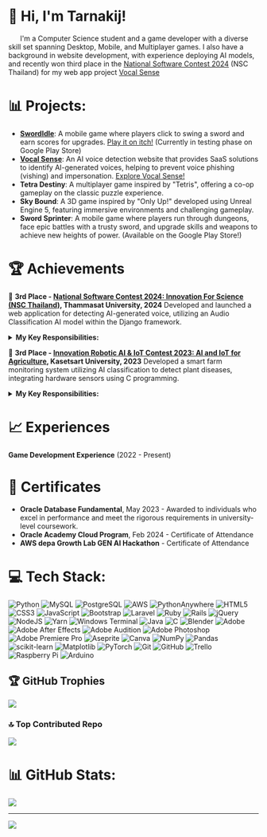 # 👋 Hi, I'm Tarnakij!
&nbsp;&nbsp;&nbsp;&nbsp;&nbsp;&nbsp;I'm a Computer Science student and a game developer with a diverse skill set spanning Desktop, Mobile, and Multiplayer games. I also have a background in website development, with experience deploying AI models, and recently won third place in the [National Software Contest 2024](https://www.facebook.com/media/set?set=oa.886373373391003&type=3&locale=th_TH)
 (NSC Thailand) for my web app project [Vocal Sense](https://vocalsense.pythonanywhere.com/)

# 📊 Projects:
- **[SwordIdle](https://github.com/ShiroRinS/Portfolio-Sword-Idle)**: A mobile game where players click to swing a sword and earn scores for upgrades. [Play it on itch!](https://kokori-studio.itch.io/sword-idle) (Currently in testing phase on Google Play Store)
- **[Vocal Sense](https://github.com/ShiroRinS/Portfolio-Vocal-Sense/tree/main)**: An AI voice detection website that provides SaaS solutions to identify AI-generated voices, helping to prevent voice phishing (vishing) and impersonation. [Explore Vocal Sense!](https://vocalsense.pythonanywhere.com/)
- **Tetra Destiny**: A multiplayer game inspired by "Tetris", offering a co-op gameplay on the classic puzzle experience.
- **Sky Bound**: A 3D game inspired by "Only Up!" developed using Unreal Engine 5, featuring immersive environments and challenging gameplay.
- **Sword Sprinter**: A mobile game where players run through dungeons, face epic battles with a trusty sword, and upgrade skills and weapons to achieve new heights of power. (Available on the Google Play Store!)

<!-- [On process to be published] - Sword Sprinter - Mobile game (On Google Play Store) -->
<!-- [In progress] - VR Game -->
<!-- [In progress] - Unity Game -->

# 🏆 Achievements
🥉 **3rd Place - [National Software Contest 2024: Innovation For Science (NSC Thailand)](https://github.com/ShiroRinS/Portfolio-Vocal-Sense/tree/main), Thammasat University, 2024** <!-- (https://www.facebook.com/groups/NSCThailand/?locale=th_TH) -->
Developed and launched a web application for detecting AI-generated voice, utilizing an Audio Classification AI model within the Django framework. <br/>
<details>
  <summary><strong>My Key Responsibilities:</strong></summary>
  <ul>
    <li>Built the website interface and infrastructure (Python, Django, JavaScript, HTML, CSS, Bootstrap)</li>
    <li>Deployed and integrated the AI model to seamlessly handle user inputs and display classification results</li>
    <li>Managed end-to-end functionality, from user input to visual output (excluding model training)</li>
    <li>Deployed the application on the internet for public access</li>
    <li>Served as a pitch presenter, effectively communicating project objectives and outcomes</li>
 </ul>
</details>

🥉 **3rd Place - [Innovation Robotic AI & IoT Contest 2023: AI and IoT for Agriculture](https://www.facebook.com/story.php/?story_fbid=763083972494009&id=100063772383859), Kasetsart University, 2023** 
Developed a smart farm monitoring system utilizing AI classification to detect plant diseases, integrating hardware sensors using C programming.
<details>
  <summary><strong>My Key Responsibilities:</strong></summary>
  <ul>
    <li>Connected and calibrated sensors with Arduino and Raspberry Pi for real-time data collection</li>
    <li>Programmed and retrieved sensor data to ensure accurate environmental readings (C language)</li>
    <li>Prepared sensor data for API transmission, enabling seamless integration with external systems (JSON)</li>
    <li>Served as one of the presenters, establishing a welcoming atmosphere and introducing the project to visitors</li>
  </ul>
</details>

# 📈 Experiences
**Game Development Experience** (2022 - Present)

# 💼 Certificates
- **Oracle Database Fundamental**, May 2023 - Awarded to individuals who excel in performance and meet the rigorous requirements in university-level coursework.
- **Oracle Academy Cloud Program**, Feb 2024 - Certificate of Attendance
- **AWS depa Growth Lab GEN AI Hackathon** - Certificate of Attendance

# 💻 Tech Stack:
![Python](https://img.shields.io/badge/python-3670A0?style=for-the-badge&logo=python&logoColor=ffdd54) 
![MySQL](https://img.shields.io/badge/mysql-4479A1.svg?style=for-the-badge&logo=mysql&logoColor=white)
![PostgreSQL](https://camo.githubusercontent.com/98985571565e01ca5127c24d4552650105d85815e90a01078e07d13e32f1964b/68747470733a2f2f696d672e736869656c64732e696f2f62616467652f506f737467726553514c2d3431363945313f267374796c653d666f722d7468652d6261646765266c6f676f3d706f737467726573716c266c6f676f436f6c6f723d7768697465)
![AWS](https://img.shields.io/badge/AWS-%23FF9900.svg?style=for-the-badge&logo=amazon-aws&logoColor=white) 
![PythonAnywhere](https://img.shields.io/badge/pythonanywhere-%232F9FD7.svg?style=for-the-badge&logo=pythonanywhere&logoColor=15151)
![HTML5](https://img.shields.io/badge/html5-%23E34F26.svg?style=for-the-badge&logo=html5&logoColor=white) 
![CSS3](https://img.shields.io/badge/css3-%231572B6.svg?style=for-the-badge&logo=css3&logoColor=white) 
![JavaScript](https://img.shields.io/badge/javascript-%23323330.svg?style=for-the-badge&logo=javascript&logoColor=%23F7DF1E) 
![Bootstrap](https://img.shields.io/badge/bootstrap-%238511FA.svg?style=for-the-badge&logo=bootstrap&logoColor=white) 
![Laravel](https://img.shields.io/badge/laravel-%23FF2D20.svg?style=for-the-badge&logo=laravel&logoColor=white) 
![Ruby](https://img.shields.io/badge/ruby-%23CC342D.svg?style=for-the-badge&logo=ruby&logoColor=white) 
![Rails](https://img.shields.io/badge/rails-%23CC0000.svg?style=for-the-badge&logo=ruby-on-rails&logoColor=white) 
![jQuery](https://img.shields.io/badge/jquery-%230769AD.svg?style=for-the-badge&logo=jquery&logoColor=white)
![NodeJS](https://img.shields.io/badge/node.js-6DA55F?style=for-the-badge&logo=node.js&logoColor=white) 
![Yarn](https://img.shields.io/badge/yarn-%232C8EBB.svg?style=for-the-badge&logo=yarn&logoColor=white) 
![Windows Terminal](https://img.shields.io/badge/Windows%20Terminal-%234D4D4D.svg?style=for-the-badge&logo=windows-terminal&logoColor=white)
![Java](https://img.shields.io/badge/java-%23ED8B00.svg?style=for-the-badge&logo=openjdk&logoColor=white) 
![C](https://img.shields.io/badge/c-%2300599C.svg?style=for-the-badge&logo=c&logoColor=white) 
![Blender](https://img.shields.io/badge/blender-%23F5792A.svg?style=for-the-badge&logo=blender&logoColor=white) 
![Adobe](https://img.shields.io/badge/adobe-%23FF0000.svg?style=for-the-badge&logo=adobe&logoColor=white) 
![Adobe After Effects](https://img.shields.io/badge/Adobe%20After%20Effects-9999FF.svg?style=for-the-badge&logo=Adobe%20After%20Effects&logoColor=white) 
![Adobe Audition](https://img.shields.io/badge/Adobe%20Audition-9999FF.svg?style=for-the-badge&logo=Adobe%20Audition&logoColor=white) 
![Adobe Photoshop](https://img.shields.io/badge/adobe%20photoshop-%2331A8FF.svg?style=for-the-badge&logo=adobe%20photoshop&logoColor=white) 
![Adobe Premiere Pro](https://img.shields.io/badge/Adobe%20Premiere%20Pro-9999FF.svg?style=for-the-badge&logo=Adobe%20Premiere%20Pro&logoColor=white) 
![Aseprite](https://img.shields.io/badge/Aseprite-FFFFFF?style=for-the-badge&logo=Aseprite&logoColor=#7D929E) 
![Canva](https://img.shields.io/badge/Canva-%2300C4CC.svg?style=for-the-badge&logo=Canva&logoColor=white) 
![NumPy](https://img.shields.io/badge/numpy-%23013243.svg?style=for-the-badge&logo=numpy&logoColor=white) 
![Pandas](https://img.shields.io/badge/pandas-%23150458.svg?style=for-the-badge&logo=pandas&logoColor=white) 
![scikit-learn](https://img.shields.io/badge/scikit--learn-%23F7931E.svg?style=for-the-badge&logo=scikit-learn&logoColor=white) 
![Matplotlib](https://img.shields.io/badge/Matplotlib-%23ffffff.svg?style=for-the-badge&logo=Matplotlib&logoColor=black) 
![PyTorch](https://img.shields.io/badge/PyTorch-%23EE4C2C.svg?style=for-the-badge&logo=PyTorch&logoColor=white) 
![Git](https://img.shields.io/badge/git-%23F05033.svg?style=for-the-badge&logo=git&logoColor=white) 
![GitHub](https://img.shields.io/badge/github-%23121011.svg?style=for-the-badge&logo=github&logoColor=white) 
![Trello](https://img.shields.io/badge/Trello-%23026AA7.svg?style=for-the-badge&logo=Trello&logoColor=white) 
![Raspberry Pi](https://img.shields.io/badge/-RaspberryPi-C51A4A?style=for-the-badge&logo=Raspberry-Pi) 
![Arduino](https://img.shields.io/badge/-Arduino-00979D?style=for-the-badge&logo=Arduino&logoColor=white)

## 🏆 GitHub Trophies
![](https://github-profile-trophy.vercel.app/?username=ShiroRinS&theme=radical&no-frame=false&no-bg=false&margin-w=4)
<!-- ![](https://github-profile-trophy.vercel.app/?username=ShiroRinS&theme=gruvbox&no-frame=false&no-bg=false&margin-w=4) -->

### 🔝 Top Contributed Repo
![](https://github-contributor-stats.vercel.app/api?username=ShiroRinS&limit=5&theme=ambient_gradient&combine_all_yearly_contributions=true)

# 📊 GitHub Stats:
<!-- ![](https://github-readme-stats.vercel.app/api?username=ShiroRinS&theme=gruv&hide_border=false&include_all_commits=true&count_private=true& )<br/> -->
<!-- &theme=gruv&hide_border=false -->
![](https://github-readme-streak-stats.herokuapp.com/?user=ShiroRinS&theme=default&hide_border=false)<br/>
<!-- ![](https://github-readme-stats.vercel.app/api/top-langs/?username=ShiroRinS&theme=default&hide_border=false&include_all_commits=true&count_private=true&layout=compact) -->

---
[![](https://visitcount.itsvg.in/api?id=ShiroRinS&icon=0&color=0)](https://visitcount.itsvg.in)


<!--
**ShiroRinS/ShiroRinS** is a ✨ _special_ ✨ repository because its `README.md` (this file) appears on your GitHub profile.

Here are some ideas to get you started:

- 🔭 I’m currently working on ...
- 🌱 I’m currently learning ...
- 👯 I’m looking to collaborate on ...
- 🤔 I’m looking for help with ...
- 💬 Ask me about ...
- 📫 How to reach me: ...
- 😄 Pronouns: ...
- ⚡ Fun fact: ...
-->
